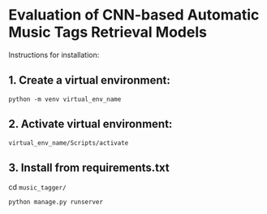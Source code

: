 # Evaluation of CNN-based Automatic Music Tags Retrieval Models

Instructions for installation:

## 1. Create a virtual environment:
`python -m venv virtual_env_name`
## 2. Activate virtual environment:
`virtual_env_name/Scripts/activate`
## 3. Install from requirements.txt
cd `music_tagger/`

`python manage.py runserver`
